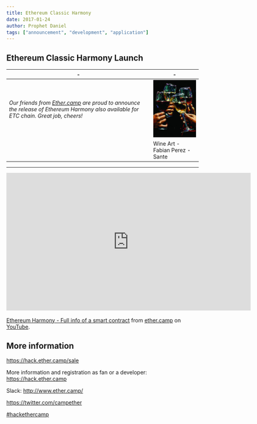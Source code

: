 ```yaml
---
title: Ethereum Classic Harmony
date: 2017-01-24
author: Prophet Daniel
tags: ["announcement", "development", "application"]
---
```


## Ethereum Classic Harmony Launch

| - | - |
|---|---|
*Our friends from <a href="http://www.ether.camp/">Ether.camp</a> are proud to announce the release of Ethereum Harmony also available for ETC chain. Great job, cheers!*|![](./9b42b1d4b5547cffd5675f2b7230e5a8.jpg)|
||Wine Art - Fabian Perez - Sante|

-----

<iframe width="640" height="360" src="https://www.youtube-nocookie.com/embed/leaAMTgjvxg" frameborder="0" allowfullscreen></iframe>
<p><a href="https://hack.ether.camp/sale">Ethereum Harmony - Full info of a smart contract</a> from <a href="https://www.youtube.com/channel/UC9GC7dr_V9RWVBIGrdYq0MQ">ether.camp</a> on <a href="https://youtube.com">YouTube</a>.</p>


## More information

<a href="https://hack.ether.camp/sale">https://hack.ether.camp/sale</a>

More information and registration as fan or a developer: https://hack.ether.camp

Slack: http://www.ether.camp/

https://twitter.com/campether

<a href="https://www.youtube.com/results?q=%23hackethercamp">#hackethercamp</a> 
